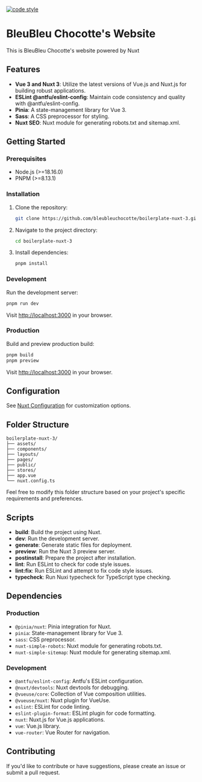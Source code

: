 [![code style](https://antfu.me/badge-code-style.svg)](https://github.com/antfu/eslint-config)

# BleuBleu Chocotte's Website

This is BleuBleu Chocotte's website powered by Nuxt

## Features

- **Vue 3 and Nuxt 3**: Utilize the latest versions of Vue.js and Nuxt.js for building robust applications.
- **ESLint @antfu/eslint-config**: Maintain code consistency and quality with @antfu/eslint-config.
- **Pinia**: A state-management library for Vue 3.
- **Sass**: A CSS preprocessor for styling.
- **Nuxt SEO**: Nuxt module for generating robots.txt and sitemap.xml.

## Getting Started

### Prerequisites

- Node.js (>=18.16.0)
- PNPM (>=8.13.1)

### Installation

1. Clone the repository:

   ```bash
   git clone https://github.com/bleubleuchocotte/boilerplate-nuxt-3.git
   ```

2. Navigate to the project directory:

   ```bash
   cd boilerplate-nuxt-3
   ```

3. Install dependencies:

   ```bash
   pnpm install
   ```

### Development

Run the development server:

```bash
pnpm run dev
```

Visit [http://localhost:3000](http://localhost:3000) in your browser.

### Production

Build and preview production build:

```bash
pnpm build
pnpm preview
```

Visit [http://localhost:3000](http://localhost:3000) in your browser.

## Configuration

See [Nuxt Configuration](https://nuxtjs.org/docs/3.x/configuration) for customization options.

## Folder Structure

```plaintext
boilerplate-nuxt-3/
├── assets/
├── components/
├── layouts/
├── pages/
├── public/
├── stores/
├── app.vue
└── nuxt.config.ts
```
Feel free to modify this folder structure based on your project's specific requirements and preferences.

## Scripts

- **build**: Build the project using Nuxt.
- **dev**: Run the development server.
- **generate**: Generate static files for deployment.
- **preview**: Run the Nuxt 3 preview server.
- **postinstall**: Prepare the project after installation.
- **lint**: Run ESLint to check for code style issues.
- **lint:fix**: Run ESLint and attempt to fix code style issues.
- **typecheck**: Run Nuxi typecheck for TypeScript type checking.

## Dependencies

### Production

- `@pinia/nuxt`: Pinia integration for Nuxt.
- `pinia`: State-management library for Vue 3.
- `sass`: CSS preprocessor.
- `nuxt-simple-robots`: Nuxt module for generating robots.txt.
- `nuxt-simple-sitemap`: Nuxt module for generating sitemap.xml.

### Development

- `@antfu/eslint-config`: Antfu's ESLint configuration.
- `@nuxt/devtools`: Nuxt devtools for debugging.
- `@vueuse/core`: Collection of Vue composition utilities.
- `@vueuse/nuxt`: Nuxt plugin for VueUse.
- `eslint`: ESLint for code linting.
- `eslint-plugin-format`: ESLint plugin for code formatting.
- `nuxt`: Nuxt.js for Vue.js applications.
- `vue`: Vue.js library.
- `vue-router`: Vue Router for navigation.

## Contributing

If you'd like to contribute or have suggestions, please create an issue or submit a pull request.
